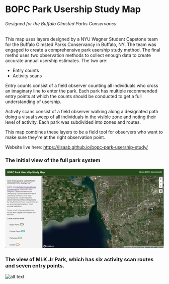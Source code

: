 # BOPC Park Usership Study Map
###### Designed for the Buffalo Olmsted Parks Conservancy

This map uses layers designed by a NYU Wagner Student Capstone team for the Buffalo Olmsted Parks Conservancy in Buffalo, NY. The team was engaged to create a comprehensive park usership study method. The final methd uses two observation methods to collect enough data to create accurate annual usership estimates. The two are:
* Entry counts
* Activity scans

Entry counts consist of a field observer counting all individuals who cross an imaginary line to enter the park. Each park has multiple recommended entry points at which the counts should be conducted to get a full understanding of usership.

Activity scans consist of a field observer walking along a designated path doing a visual sweep of all individuals in the visible zone and noting their level of activity. Each park was subdivided into zones and routes.

This map combines these layers to be a field tool for observers who want to make sure they're at the right observation point.

Website live here: <a href="https://jlsaab.github.io/bopc-park-usership-study/" target="_blank">https://jlsaab.github.io/bopc-park-usership-study/</a>

### The initial view of the full park system
![alt text](assets/map-sample-full.png "Full Map")

### The view of MLK Jr Park, which has six activity scan routes and seven entry points.
![alt text](assets/map-sample-detail.png "Detail Map")

